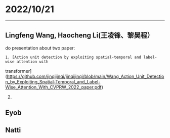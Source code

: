 # 2022/10/21
----------------------
  ## Lingfeng Wang, Haocheng Li(王凌锋、黎昊程）
  do presentation about two paper: 
  
    1. [Action unit detection by exploiting spatial-temporal and label-wise attention with
transformer](https://github.com/jinqijinqi/jinqijinqi/blob/main/Wang_Action_Unit_Detection_by_Exploiting_Spatial-Temporal_and_Label-Wise_Attention_With_CVPRW_2022_paper.pdf)
  
  2.
  
  ## Eyob
  
  ## Natti
